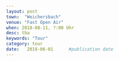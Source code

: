 ```yaml
---
layout: post
town:  "Weichersbach"
venue: "Fast Open Air"
when: 2018-08-11, ?:00 Uhr
desc: tba
keywords: "Tour"
category: tour
date:   2018-06-01 		#publication date
---
```

